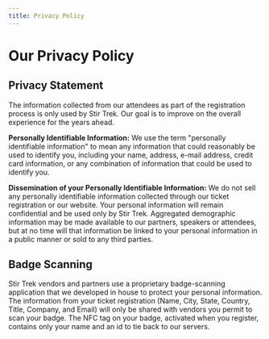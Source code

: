 ```yaml
---
title: Privacy Policy
---
```


 # Our Privacy Policy
<div class="icon-hr"></div>

## Privacy Statement
The information collected from our attendees as part of the registration process is only used by Stir Trek. Our goal is to improve
on the overall experience for the years ahead.

**Personally Identifiable Information:** We use the term "personally identifiable information" to mean any information that could reasonably be used to identify you, including your name, address, e-mail address, credit card information, or any combination of information that could be used to identify you.

**Dissemination of your Personally Identifiable Information:** We do not sell any personally identifiable information collected through our ticket registration or our website. Your personal information will remain confidential and be used only by Stir Trek. Aggregated demographic information may be made available to our partners, speakers or attendees, but at no time will that information be linked to your personal information in a public manner or sold to any third parties.

## Badge Scanning
Stir Trek vendors and partners use a proprietary badge-scanning application that we developed in house to protect your personal information. The information from your ticket registration (Name, City, State, Country, Title, Company, and Email) will only be shared with vendors you permit to scan your badge. The NFC tag on your badge, activated when you register, contains only your name and an id to
tie back to our servers.

